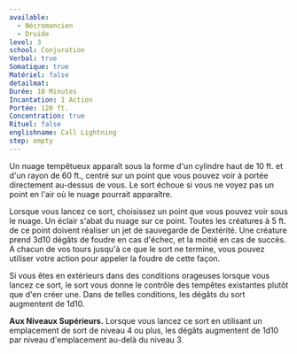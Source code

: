 ```yaml
---
available:
  - Nécromancien
  - Druide
level: 3
school: Conjuration
Verbal: true
Somatique: true
Matériel: false
detailmat:
Durée: 10 Minutes
Incantation: 1 Action
Portée: 120 ft.
Concentration: true
Rituel: false
englishname: Call Lightning
step: empty
---
```

Un nuage tempêtueux apparaît sous la forme d'un cylindre haut de 10 ft. et d'un rayon de 60 ft., centré sur un point que vous pouvez voir à portée directement au-dessus de vous. Le sort échoue si vous ne voyez pas un point en l'air où le nuage pourrait apparaître.

Lorsque vous lancez ce sort, choisissez un point que vous pouvez voir sous le nuage. Un éclair s'abat du nuage sur ce point. Toutes les créatures à 5 ft. de ce point doivent réaliser un jet de sauvegarde de Dextérité. Une créature prend 3d10 dégâts de foudre en cas d'échec, et la moitié en cas de succès. A chacun de vos tours jusqu'à ce que le sort ne termine, vous pouvez utiliser votre action pour appeler la foudre de cette façon.

Si vous êtes en extérieurs dans des conditions orageuses lorsque vous lancez ce sort, le sort vous donne le contrôle des tempêtes existantes plutôt que d'en créer une. Dans de telles conditions, les dégâts du sort augmentent de 1d10.

__Aux Niveaux Supérieurs.__ Lorsque vous lancez ce sort en utilisant un emplacement de sort de niveau 4 ou plus, les dégâts augmentent de 1d10 par niveau d'emplacement au-delà du niveau 3.
